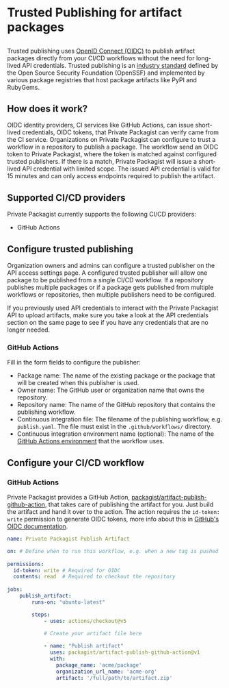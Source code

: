 # Trusted Publishing for artifact packages
##

Trusted publishing uses [OpenID Connect (OIDC)](https://openid.net/connect/) to publish artifact packages directly from your
CI/CD workflows without the need for long-lived API credentials. Trusted publishing is an [industry standard](https://repos.openssf.org/trusted-publishers-for-all-package-repositories) 
defined by the Open Source Security Foundation (OpenSSF) and implemented by various package registries that host package artifacts like PyPI and RubyGems. 

## How does it work?

OIDC identity providers, CI services like GitHub Actions, can issue short-lived credentials, OIDC tokens, that Private Packagist
can verify came from the CI service. Organizations on Private Packagist can configure to trust a workflow in a repository to publish a package. 
The workflow send an OIDC token to Private Packagist, where the token is matched against configured trusted publishers.
If there is a match, Private Packagist will issue a short-lived API credential with limited scope. 
The issued API credential is valid for 15 minutes and can only access endpoints required to publish the artifact.

## Supported CI/CD providers

Private Packagist currently supports the following CI/CD providers:
* GitHub Actions

## Configure trusted publishing

Organization owners and admins can configure a trusted publisher on the API access settings page. A configured trusted publisher
will allow one package to be published from a single CI/CD workflow. If a repository publishes multiple packages or if a
package gets published from multiple workflows or repositories, then multiple publishers need to be configured.

If you previously used API credentials to interact with the Private Packagist API to upload artifacts, make sure you take
a look at the API credentials section on the same page to see if you have any credentials that are no longer needed.

### GitHub Actions

Fill in the form fields to configure the publisher:
* Package name: The name of the existing package or the package that will be created when this publisher is used.
* Owner name: The GitHub user or organization name that owns the repository.
* Repository name: The name of the GitHub repository that contains the publishing workflow.
* Continuous integration file: The filename of the publishing workflow, e.g. `publish.yaml`. The file must exist in the `.github/workflows/` directory.
* Continuous integration environment name (optional): The name of the [GitHub Actions environment]((https://docs.github.com/en/actions/how-tos/deploy/configure-and-manage-deployments/manage-environments)) that the workflow uses.

## Configure your CI/CD workflow

### GitHub Actions

Private Packagist provides a GitHub Action, [packagist/artifact-publish-github-action](https://github.com/packagist/artifact-publish-github-action),
that takes care of publishing the artifact for you. Just build the artifact and hand it over to the action. The action
requires the `id-token: write` permission to generate OIDC tokens, more info about this in [GitHub's OIDC documentation](https://docs.github.com/en/actions/concepts/security/openid-connect).

```yaml
name: Private Packagist Publish Artifact

on: # Define when to run this workflow, e.g. when a new tag is pushed
      
permissions:
  id-token: write # Required for OIDC
  contents: read  # Required to checkout the repository
  
jobs:
    publish_artifact:
        runs-on: "ubuntu-latest"

        steps:
            - uses: actions/checkout@v5
              
            # Create your artifact file here

            - name: "Publish artifact"
              uses: packagist/artifact-publish-github-action@v1
              with:
                package_name: 'acme/package'
                organization_url_name: 'acme-org'
                artifact: '/full/path/to/artifact.zip'
```

